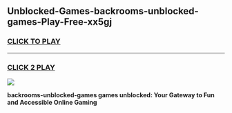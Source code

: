 
## Unblocked-Games-backrooms-unblocked-games-Play-Free-xx5gj
<h3>
<a href="https://premium76.site?title=backrooms-unblocked-games&ref=23A">CLICK TO PLAY</a></h3>
<hr>

<h3>
<a href="https://premium76.site?title=backrooms-unblocked-games&ref=23A">CLICK 2 PLAY</a>
  
</h3>

<a href="https://premium76.site?title=backrooms-unblocked-games&ref=23A"><img src="https://clearcache.store/games.png"></a>


**backrooms-unblocked-games games unblocked: Your Gateway to Fun and Accessible Online Gaming**
